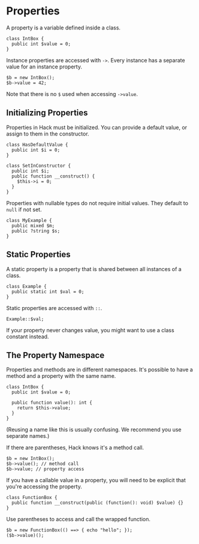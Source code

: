 # Properties

A property is a variable defined inside a class.

```hack file:intbox.hack
class IntBox {
  public int $value = 0;
}
```

Instance properties are accessed with `->`. Every instance has a
separate value for an instance property.

```hack file:intbox.hack
$b = new IntBox();
$b->value = 42;
```

Note that there is no `$` used when accessing `->value`.

## Initializing Properties

Properties in Hack must be initialized. You can provide a default
value, or assign to them in the constructor.

```hack
class HasDefaultValue {
  public int $i = 0;
}

class SetInConstructor {
  public int $i;
  public function __construct() {
    $this->i = 0;
  }
}
```

Properties with nullable types do not require initial values. They
default to `null` if not set.

```hack
class MyExample {
  public mixed $m;
  public ?string $s;
}
```

## Static Properties

A static property is a property that is shared between all instances
of a class.

```hack file:example.hack
class Example {
  public static int $val = 0;
}
```

Static properties are accessed with `::`.

```hack file:example.hack
Example::$val;
```

If your property never changes value, you might want to use a class
constant instead.

## The Property Namespace

Properties and methods are in different namespaces. It's possible to
have a method and a property with the same name.

```hack file:intbox_prop.hack
class IntBox {
  public int $value = 0;

  public function value(): int {
    return $this->value;
  }
}
```

(Reusing a name like this is usually confusing. We recommend you use
separate names.)

If there are parentheses, Hack knows it's a method call.

```hack file:intbox_prop.hack
$b = new IntBox();
$b->value(); // method call
$b->value; // property access
```

If you have a callable value in a property, you will need to be
explicit that you're accessing the property.

```hack file:funbox.hack
class FunctionBox {
  public function __construct(public (function(): void) $value) {}
}
```

Use parentheses to access and call the wrapped function.

```hack file:funbox.hack
$b = new FunctionBox(() ==> { echo "hello"; });
($b->value)();
```
